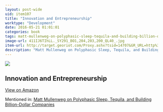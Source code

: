 ```yaml
---
layout: post-wide
uid: item107
title: "Innovation and Entrepreneurship"
worktype: "Development"
date: 2016-05-21 01:01:01
categories: book
tags: matt-mullenweg-on-polyphasic-sleep-tequila-and-building-billion-dollar-companies
image-url: 411IJ6TIhLL._SY291_BO1,204,203,200_QL40_.jpg
item-url: http://target.georiot.com/Proxy.ashx?tsid=14707&GR_URL=http%3A%2F%2Fwww.amazon.com%2FInnovation-Entrepreneurship-Peter-F-Drucker%2Fdp%2F0060851139%2F
description: "Matt Mullenweg on Polyphasic Sleep, Tequila, and Building Billion-Dollar Companies"
---
```

<a href="http://target.georiot.com/Proxy.ashx?tsid=14707&GR_URL=http%3A%2F%2Fwww.amazon.com%2FInnovation-Entrepreneurship-Peter-F-Drucker%2Fdp%2F0060851139%2F" target="blank"><img src="../../../../img/thumbs/411IJ6TIhLL._SY291_BO1,204,203,200_QL40_.jpg" class="prod-img"></a>
<h2>Innovation and Entrepreneurship</h2>
<p><a class="btn btn-primary" href="http://target.georiot.com/Proxy.ashx?tsid=14707&GR_URL=http%3A%2F%2Fwww.amazon.com%2FInnovation-Entrepreneurship-Peter-F-Drucker%2Fdp%2F0060851139%2F" target="blank">View on Amazon</a><p>
<p>Mentioned in: <a href="http://fourhourworkweek.com/2015/02/09/matt-mullenweg/comment-page-3/" target="blank">Matt Mullenweg on Polyphasic Sleep, Tequila, and Building Billion-Dollar Companies</a></p>
